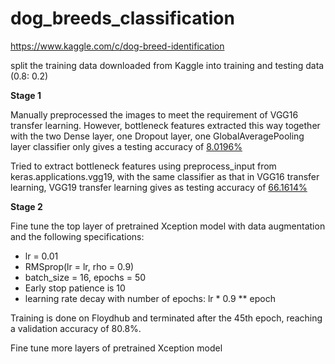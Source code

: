 # dog_breeds_classification
https://www.kaggle.com/c/dog-breed-identification

split the training data downloaded from Kaggle into training and testing data (0.8: 0.2)

**Stage 1**

Manually preprocessed the images to meet the requirement of VGG16 transfer learning. However, bottleneck features extracted this way together with the two Dense layer, one Dropout layer, one GlobalAveragePooling layer classifier only gives a testing accuracy of [8.0196%](https://github.com/yueying-teng/dog_breeds_classification/blob/master/transfer_learning_hand.ipynb)

Tried to extract bottleneck features using preprocess_input from keras.applications.vgg19, with the same classifier as that in VGG16 transfer learning, VGG19 transfer learning gives as testing accuracy of [66.1614%](https://github.com/yueying-teng/dog_breeds_classification/blob/master/transfer_learning%26preprocess_input.ipynb) 

**Stage 2**

Fine tune the top layer of pretrained Xception model with data augmentation and the following specifications: 
- lr = 0.01
- RMSprop(lr = lr, rho = 0.9)
- batch_size = 16, epochs = 50
- Early stop patience is 10 
- learning rate decay with number of epochs: lr * 0.9 ** epoch

Training is done on Floydhub and terminated after the 45th epoch, reaching a validation accuracy of 80.8%.

Fine tune more layers of pretrained Xception model
